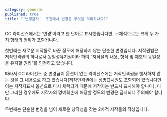 ```yaml
---
category: general
published: true
title: "‘변경금지’  조건에서 변경은 무엇을 의미하나요?"
---
```






CC 라이선스에서는 ‘변경’이라고 한 단어로 표시했습니다만, 구체적으로는 크게 두 가지 형태의 행위가 포함됩니다. 

첫번째는 새로운 저작물로 바꾼 정도에 해당하지 않는 단순한 변경입니다. 저작권법은 저작인격권의 하나로서 동일성유지권이라 하여 “저작물의 내용, 형식 및 제호의 동일성을 유지할 권리”를 인정하고 있습니다. 

따라서 CC 라이선스 중 변경금지 옵션이 없는 라이선스에는 저작인격권을 행사하지 않는 것을 그 내용으로 하고 있습니다(저작인격권에는 성명표시권도 포함되어 있습니다만 이는 저작자표시 옵션으로 다시 채택되기 때문에 저작자는 반드시 표시해야 합니다). 다만 그러한 경우에도 저작자의 명예훼손에 해당할 정도의 변경은 금지되니 주의해야 합니다. 

두번째는 단순한 변경을 넘어 새로운 창작성을 갖는 2차적 저작물의 작성입니다.
